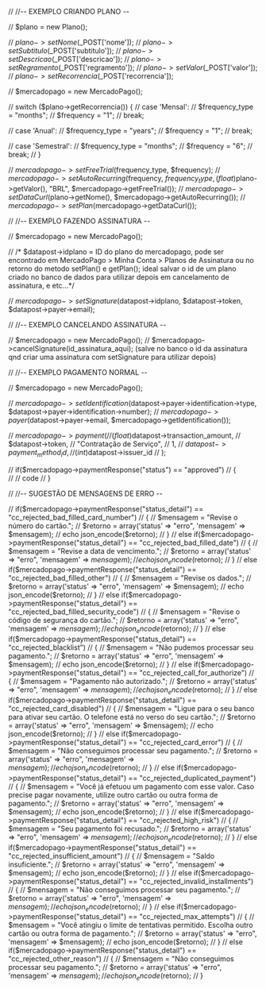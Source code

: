 // //-- EXEMPLO CRIANDO PLANO -- 

// $plano = new Plano();

// $plano->setNome($_POST['nome']);
// $plano->setSubtitulo($_POST['subtitulo']);
// $plano->setDescricao($_POST['descricao']);
// $plano->setRegramento($_POST['regramento']);
// $plano->setValor($_POST['valor']);
// $plano->setRecorrencia($_POST['recorrencia']);

// $mercadopago = new MercadoPago();

// switch ($plano->getRecorrencia()) {
//     case 'Mensal':
//     $frequency_type = "months";
//     $frequency      = "1";
//     break;
    
//     case 'Anual':
//     $frequency_type = "years";
//     $frequency      = "1";
//     break;

//     case 'Semestral':
//     $frequency_type = "months";
//     $frequency      = "6";
//     break;
// }

// $mercadopago->setFreeTrial($frequency_type, $frequency);
// $mercadopago->setAutoRecurring($frequency, $frequency_type, (float)$plano->getValor(), "BRL", $mercadopago->getFreeTrial());
// $mercadopago->setDataCurl($plano->getNome(), $mercadopago->getAutoRecurring());
// $mercadopago->setPlan($mercadopago->getDataCurl());

// //-- EXEMPLO FAZENDO ASSINATURA -- 

// $mercadopago = new MercadoPago();

// /* $datapost->idplano = ID do plano do mercadopago, pode ser encontrado em MercadoPago > Minha Conta > Planos de Assinatura ou no retorno do metodo setPlan() e getPlan(); ideal salvar o id de um plano criado no banco de dados para utilizar depois em cancelamento de assinatura, e etc...*/


// $mercadopago->setSignature($datapost->idplano, $datapost->token, $datapost->payer->email);

// //-- EXEMPLO CANCELANDO ASSINATURA --

// $mercadopago = new MercadoPago();
// $mercadopago->cancelSignature(id_assinatura_aqui); (salve no banco o id da assinatura qnd criar uma assinatura com setSignature para utilizar depois)


// //-- EXEMPLO PAGAMENTO NORMAL -- 

// $mercadopago = new MercadoPago();

// $mercadopago->setIdentification($datapost->payer->identification->type, $datapost->payer->identification->number);
// $mercadopago->payer($datapost->payer->email, $mercadopago->getIdentification());

// $mercadopago->payment(
//     (float)$datapost->transaction_amount,
//     $datapost->token,
//     "Contratação de Serviço",
//     1,
//     $datapost->payment_method_id,
//     (int)$datapost->issuer_id
// );

// if($mercadopago->paymentResponse("status") == "approved") 
// {   
//     // code
// }

// //-- SUGESTÃO DE MENSAGENS DE ERRO --

// if($mercadopago->paymentResponse("status_detail") == "cc_rejected_bad_filled_card_number")
// {
//     $mensagem = "Revise o número do cartão.";
//     $retorno = array('status' => "erro", 'mensagem' => $mensagem);
//     echo json_encode($retorno);
// }
// else if($mercadopago->paymentResponse("status_detail") == "cc_rejected_bad_filled_date")
// {
//     $mensagem = "Revise a data de vencimento.";
//     $retorno = array('status' => "erro", 'mensagem' => $mensagem);
//     echo json_encode($retorno);
// }
// else if($mercadopago->paymentResponse("status_detail") == "cc_rejected_bad_filled_other")
// {
//     $mensagem = "Revise os dados.";
//     $retorno = array('status' => "erro", 'mensagem' => $mensagem);
//     echo json_encode($retorno);
// }
// else if($mercadopago->paymentResponse("status_detail") == "cc_rejected_bad_filled_security_code")
// {
//     $mensagem = "Revise o código de segurança do cartão.";
//     $retorno = array('status' => "erro", 'mensagem' => $mensagem);
//     echo json_encode($retorno);
// }
// else if($mercadopago->paymentResponse("status_detail") == "cc_rejected_blacklist")
// {
//     $mensagem = "Não pudemos processar seu pagamento.";
//     $retorno = array('status' => "erro", 'mensagem' => $mensagem);
//     echo json_encode($retorno);
// }
// else if($mercadopago->paymentResponse("status_detail") == "cc_rejected_call_for_authorize")
// {
//     $mensagem = "Pagamento não autorizado.";
//     $retorno = array('status' => "erro", 'mensagem' => $mensagem);
//     echo json_encode($retorno);
// }
// else if($mercadopago->paymentResponse("status_detail") == "cc_rejected_card_disabled")
// {
//     $mensagem = "Ligue para o seu banco para ativar seu cartão. O telefone está no verso do seu cartão.";
//     $retorno = array('status' => "erro", 'mensagem' => $mensagem);
//     echo json_encode($retorno);
// }
// else if($mercadopago->paymentResponse("status_detail") == "cc_rejected_card_error")
// {
//     $mensagem = "Não conseguimos processar seu pagamento.";
//     $retorno = array('status' => "erro", 'mensagem' => $mensagem);
//     echo json_encode($retorno);
// }
// else if($mercadopago->paymentResponse("status_detail") == "cc_rejected_duplicated_payment")
// {
//     $mensagem = "Você já efetuou um pagamento com esse valor. Caso precise pagar novamente, utilize outro cartão ou outra forma de pagamento.";
//     $retorno = array('status' => "erro", 'mensagem' => $mensagem);
//     echo json_encode($retorno);
// }
// else if($mercadopago->paymentResponse("status_detail") == "cc_rejected_high_risk")
// {
//     $mensagem = "Seu pagamento foi recusado.";
//     $retorno = array('status' => "erro", 'mensagem' => $mensagem);
//     echo json_encode($retorno);
// }
// else if($mercadopago->paymentResponse("status_detail") == "cc_rejected_insufficient_amount")
// {
//     $mensagem = "Saldo insuficiente.";
//     $retorno = array('status' => "erro", 'mensagem' => $mensagem);
//     echo json_encode($retorno);
// }
// else if($mercadopago->paymentResponse("status_detail") == "cc_rejected_invalid_installments")
// {
//     $mensagem = "Não conseguimos processar seu pagamento.";
//     $retorno = array('status' => "erro", 'mensagem' => $mensagem);
//     echo json_encode($retorno);
// }
// else if($mercadopago->paymentResponse("status_detail") == "cc_rejected_max_attempts")
// {
//     $mensagem = "Você atingiu o limite de tentativas permitido. Escolha outro cartão ou outra forma de pagamento.";
//     $retorno = array('status' => "erro", 'mensagem' => $mensagem);
//     echo json_encode($retorno);
// }
// else if($mercadopago->paymentResponse("status_detail") == "cc_rejected_other_reason")
// {
//     $mensagem = "Não conseguimos processar seu pagamento.";
//     $retorno = array('status' => "erro", 'mensagem' => $mensagem);
//     echo json_encode($retorno);
// }
